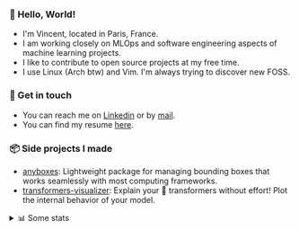 ### 👋 Hello, World!

- I'm Vincent, located in Paris, France.
- I am working closely on MLOps and software engineering aspects of machine learning projects.
- I like to contribute to open source projects at my free time.
- I use Linux (Arch btw) and Vim. I'm always trying to discover new FOSS.

### 🔗 Get in touch

- You can reach me on [Linkedin](https://www.linkedin.com/in/vincent-duchauffour-3a9641155/) or by [mail](mailto:vincent.duchauffour@proton.me).
- You can find my resume [here](https://raw.githubusercontent.com/VDuchauffour/resume/main/resume.pdf).

### 📦 Side projects I made

- [anyboxes](https://github.com/VDuchauffour/anyboxes): Lightweight package for managing bounding boxes that works seamlessly with most computing frameworks.
- [transformers-visualizer](https://github.com/VDuchauffour/transformers-visualizer): Explain your 🤗 transformers without effort! Plot the internal behavior of your model. 

<details><summary>📊 Some stats</summary>  
  
<p align="center">
  <img alt="VDuchauffour's github stats" src="https://github-readme-stats.vercel.app/api?username=VDuchauffour&include_all_commits=true&show_icons=true&theme=react"/>
  <br />
  <img alt="VDuchauffour's streak stats" src="https://streak-stats.demolab.com?user=VDuchauffour&theme=react"/>
  <br />
  <img alt="VDuchauffour's language stats" src="https://github-readme-stats.vercel.app/api/top-langs/?username=VDuchauffour&count_private=true&include_all_commits=true&show_icons=true&layout=compact&theme=react"/>
  <!--   <br />
  <img alt="VDuchauffour's Wakatime stats" src="https://github-readme-stats.vercel.app/api/wakatime?username=VDuchauffour&theme=react"/> -->
</p>

#### 🧭 Wakatime stats
<!--START_SECTION:waka-->
![Code Time](http://img.shields.io/badge/Code%20Time-2%2C190%20hrs%205%20mins-blue)

![Lines of code](https://img.shields.io/badge/From%20Hello%20World%20I%27ve%20Written-3.8%20million%20lines%20of%20code-blue)

**🐱 My GitHub Data** 

> 📦 982.7 kB Used in GitHub's Storage 
 > 
> 🏆 767 Contributions in the Year 2024
 > 
> 🚫 Not Opted to Hire
 > 
> 📜 9 Public Repositories 
 > 
> 🔑 2 Private Repositories 
 > 
**I'm an Early 🐤** 

```text
🌞 Morning                503 commits         ██░░░░░░░░░░░░░░░░░░░░░░░   08.22 % 
🌆 Daytime                3593 commits        ███████████████░░░░░░░░░░   58.69 % 
🌃 Evening                1652 commits        ███████░░░░░░░░░░░░░░░░░░   26.98 % 
🌙 Night                  374 commits         ██░░░░░░░░░░░░░░░░░░░░░░░   06.11 % 
```
📅 **I'm Most Productive on Monday** 

```text
Monday                   1367 commits        ██████░░░░░░░░░░░░░░░░░░░   22.33 % 
Tuesday                  1223 commits        █████░░░░░░░░░░░░░░░░░░░░   19.98 % 
Wednesday                985 commits         ████░░░░░░░░░░░░░░░░░░░░░   16.09 % 
Thursday                 1195 commits        █████░░░░░░░░░░░░░░░░░░░░   19.52 % 
Friday                   999 commits         ████░░░░░░░░░░░░░░░░░░░░░   16.32 % 
Saturday                 84 commits          ░░░░░░░░░░░░░░░░░░░░░░░░░   01.37 % 
Sunday                   269 commits         █░░░░░░░░░░░░░░░░░░░░░░░░   04.39 % 
```


📊 **This Week I Spent My Time On** 

```text
💬 Programming Languages: 
Python                   31 hrs 35 mins      ██████████████████████░░░   87.47 % 
Other                    1 hr 55 mins        █░░░░░░░░░░░░░░░░░░░░░░░░   05.32 % 
C++                      1 hr 15 mins        █░░░░░░░░░░░░░░░░░░░░░░░░   03.47 % 
XML                      29 mins             ░░░░░░░░░░░░░░░░░░░░░░░░░   01.36 % 
YAML                     19 mins             ░░░░░░░░░░░░░░░░░░░░░░░░░   00.91 % 
```


 Last Updated on 13/09/2024 00:46:48 UTC
<!--END_SECTION:waka-->
</details>

